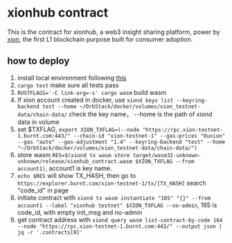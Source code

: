 # xionhub contract

This is the contract for xionhub, a web3 insight sharing platform, power by [xion](https://xion.burnt.com/), the first L1 blockchain purpose built for consumer adoption.

## how to deploy

1. install local environment following [this](https://docs.burnt.com/xion/develop/get-started-guide/setup/installation-prerequisites-setup-local-environment)
2. `cargo test` make sure all tests pass
3. `RUSTFLAGS='-C link-arg=-s' cargo wasm` build wasm
4. If xion account created in docker, use `xiond keys list --keyring-backend test --home ~/OrbStack/docker/volumes/xion_testnet-data/chain-data/` check the key name， --home is the path of xiond data in volume
5. set $TXFLAG, `export XION_TXFLAG=(--node "https://rpc.xion-testnet-1.burnt.com:443/" --chain-id "xion-testnet-1" --gas-prices "0uxion" --gas "auto" --gas-adjustment "1.4" --keyring-backend "test" --home "~/OrbStack/docker/volumes/xion_testnet-data/chain-data/")`
6. store wasm `RES=$(xiond tx wasm store target/wasm32-unknown-unknown/release/xionhub_contract.wasm $XION_TXFLAG --from account1)`, account1 is key name.
7. `echo $RES` will show TX_HASH, then go to `https://explorer.burnt.com/xion-testnet-1/tx/[TX_HASH]` search "code_id" in page
8. initiate contract with `xiond tx wasm instantiate "165" "{}" --from account1 --label "xionhub testnet" $XION_TXFLAG --no-admin`, 165 is code_id, with empty init_msg and no-admin
9. get contract address with `xiond query wasm list-contract-by-code 164 --node "https://rpc.xion-testnet-1.burnt.com:443/" --output json | jq -r '.contracts[0]'`
